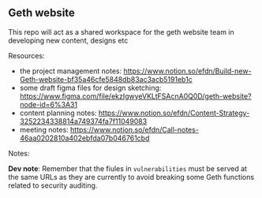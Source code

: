 ## Geth website

This repo will act as a shared workspace for the geth website team in developing new content, designs etc

Resources:

- the project management notes: https://www.notion.so/efdn/Build-new-Geth-website-bf35a46cfe5848db83ac3acb5191eb1c
- some draft figma files for design sketching:  https://www.figma.com/file/ekzIgwyeVKLtFSAcnA0Q0D/geth-website?node-id=6%3A31
- content planning notes: https://www.notion.so/efdn/Content-Strategy-3252234338814a749374fa7f11049083
- meeting notes: https://www.notion.so/efdn/Call-notes-46aa0202810a402ebfda07b046761cbd


Notes:

**Dev note**: Remember that the fiules in `vulnerabilities` must be served at the same URLs as they are currently to avoid breaking some Geth functions related to security auditing. 